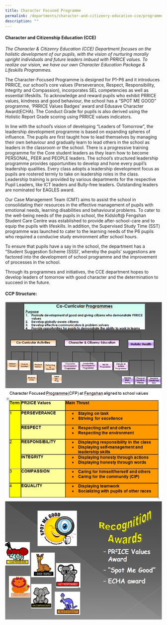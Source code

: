 ```yaml
---
title: Character Focused Programme
permalink: /departments/character-and-citizenry-education-cce/programmes/character-focused-programme/
description: ""
---
```

<h4><strong>Character and Citizenship Education (CCE)</strong></h4>
<p><em>The Character &amp; Citizenry Education (CCE) Department focuses on the holistic development of our pupils, with the vision of nurturing morally upright individuals and future leaders imbued with PRRICE values. To realize our vision, we have our own Character Education Package &amp; Lifeskills Programmes.</em></p>
<p>The Character-Focused Programme is designed for P1-P6 and it introduces PRRICE, our school&rsquo;s core values (Perseverance, Respect, Responsibility, Integrity and Compassion), incorporates SEL competencies as well as essential lifeskills. To acknowledge and reward pupils who exhibit PRRICE values, kindness and good behaviour, the school has a &ldquo;SPOT ME GOOD&rdquo; programme, &lsquo;PRRICE Values Badges&rsquo; award and Edusave Character Award(ECHA). The Conduct Grade for pupils is also derived using the Holistic Report Grade scoring using PRRICE values indicators.</p>
<p>In line with the school&rsquo;s vision of developing &ldquo;Leaders of Tomorrow&rdquo;, the leadership development programme is based on expanding spheres of influence. The pupils are first taught how to lead themselves by managing their own behaviour and gradually learn to lead others in the school as leaders in the classroom or the school. There is a progressive training programme for the Core student leaders as they learn how to become PERSONAL, PEER and PEOPLE leaders. The school&rsquo;s structured leadership programme provides opportunities to develop and hone every pupil&rsquo;s leadership qualities. Every class adopts a leadership development focus as pupils are rostered termly to take on leadership roles in the class. Leadership training is provided by various departments for the respective Pupil Leaders, like ICT leaders and Bully-free leaders. Outstanding leaders are nominated for EAGLES award.</p>
<p>Our Case Management Team (CMT) aims to assist the school in consolidating their resources in the effective management of pupils with emotional needs, learning disabilities and behavioural problems. To cater to the well-being needs of the pupils in school, the&nbsp;Kidsloft@ Fengshan Student Care Centre was established to provide after-school-care and to equip the pupils with lifeskills. In addition, the Supervised Study Time (SST) programme was launched to cater to the learning needs of the P6 pupils who required a conducive study environment after school hours.</p>
<p>To ensure that pupils have a say in the school, the department has a &ldquo;Student Suggestion Scheme (SSS)&rsquo;, whereby the pupils&rsquo; suggestions are factored into the development of school programme and the improvement of processes in the school.</p>
<p>Through its programmes and initiatives, the CCE department hopes to develop leaders of tomorrow with good character and the determination to succeed in the future.</p>
<h4><strong>CCP Structure:</strong></h4>
<img src="/images/cfp1.png"><br>
<img src="/images/cfp2.jpg"><br>
<img src="/images/cfp3.png">